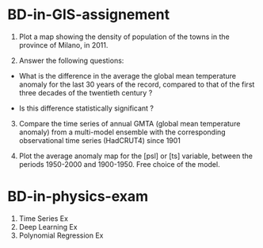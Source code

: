# BD-in-GIS-assignement

1) Plot a map showing the density of population of the towns in the province of Milano, in 2011. 

2) Answer the following questions:

  - What is the difference in the average the global mean temperature anomaly for the last 30 years of the record, compared to that of the first three decades of the twentieth century ?
  
  - Is this difference statistically significant ?

3) Compare the time series of annual GMTA (global mean temperature anomaly) from a multi-model ensemble with the corresponding observational time series (HadCRUT4) since 1901

4) Plot the average anomaly map for the [psl] or [ts] variable, between the periods 1950-2000 and 1900-1950. Free choice of the model.

# BD-in-physics-exam

1) Time Series Ex
2) Deep Learning Ex
3) Polynomial Regression Ex
